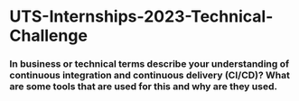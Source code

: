 # UTS-Internships-2023-Technical-Challenge

### In business or technical terms describe your understanding of continuous integration and continuous delivery (CI/CD)? What are some tools that are used for this and why are they used.
